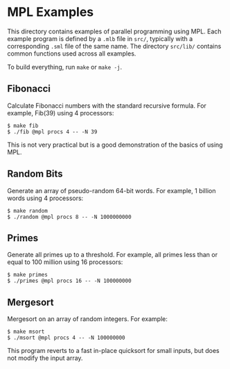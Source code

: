 # MPL Examples

This directory contains examples of parallel programming using MPL.
Each example program is defined by a `.mlb` file in `src/`, typically with a
corresponding `.sml` file of the same name. The directory `src/lib/` contains
common functions used across all examples.

To build everything, run `make` or `make -j`.

## Fibonacci

Calculate Fibonacci numbers with the standard recursive formula.
For example, Fib(39) using 4 processors:
```
$ make fib
$ ./fib @mpl procs 4 -- -N 39
```
This is not very practical but is a good demonstration of the basics of using MPL.

## Random Bits

Generate an array of pseudo-random 64-bit words. For example, 1 billion
words using 4 processors:
```
$ make random
$ ./random @mpl procs 8 -- -N 1000000000
```

## Primes

Generate all primes up to a threshold. For example, all primes less than or
equal to 100 million using 16 processors:
```
$ make primes
$ ./primes @mpl procs 16 -- -N 100000000
```

## Mergesort

Mergesort on an array of random integers. For example:
```
$ make msort
$ ./msort @mpl procs 4 -- -N 100000000
```
This program reverts to a fast
in-place quicksort for small inputs, but does not modify the input array.
